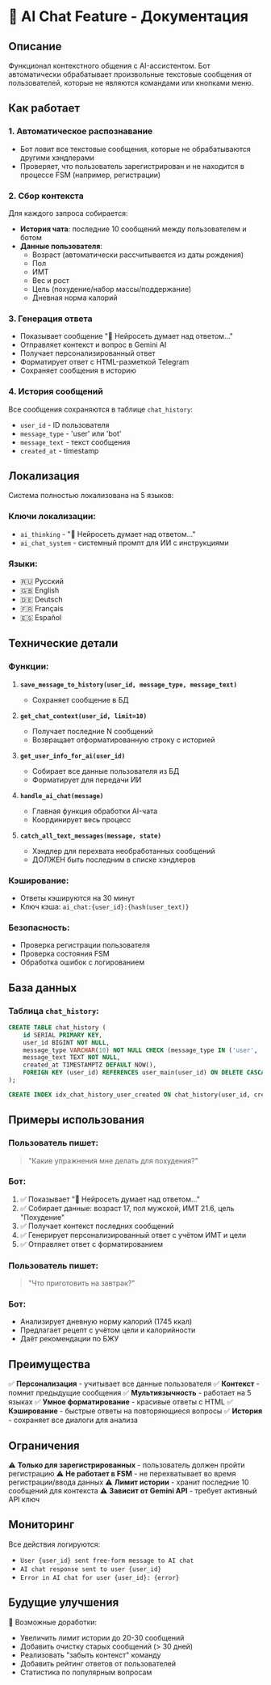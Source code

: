 # 🤖 AI Chat Feature - Документация

## Описание
Функционал контекстного общения с AI-ассистентом. Бот автоматически обрабатывает произвольные текстовые сообщения от пользователей, которые не являются командами или кнопками меню.

## Как работает

### 1. **Автоматическое распознавание**
- Бот ловит все текстовые сообщения, которые не обрабатываются другими хэндлерами
- Проверяет, что пользователь зарегистрирован и не находится в процессе FSM (например, регистрации)

### 2. **Сбор контекста**
Для каждого запроса собирается:
- **История чата**: последние 10 сообщений между пользователем и ботом
- **Данные пользователя**: 
  - Возраст (автоматически рассчитывается из даты рождения)
  - Пол
  - ИМТ
  - Вес и рост
  - Цель (похудение/набор массы/поддержание)
  - Дневная норма калорий

### 3. **Генерация ответа**
- Показывает сообщение "🤔 Нейросеть думает над ответом..."
- Отправляет контекст и вопрос в Gemini AI
- Получает персонализированный ответ
- Форматирует ответ с HTML-разметкой Telegram
- Сохраняет сообщения в историю

### 4. **История сообщений**
Все сообщения сохраняются в таблице `chat_history`:
- `user_id` - ID пользователя
- `message_type` - 'user' или 'bot'
- `message_text` - текст сообщения
- `created_at` - timestamp

## Локализация

Система полностью локализована на 5 языков:

### Ключи локализации:
- `ai_thinking` - "🤔 Нейросеть думает над ответом..."
- `ai_chat_system` - системный промпт для ИИ с инструкциями

### Языки:
- 🇷🇺 Русский
- 🇬🇧 English
- 🇩🇪 Deutsch
- 🇫🇷 Français
- 🇪🇸 Español

## Технические детали

### Функции:

1. **`save_message_to_history(user_id, message_type, message_text)`**
   - Сохраняет сообщение в БД

2. **`get_chat_context(user_id, limit=10)`**
   - Получает последние N сообщений
   - Возвращает отформатированную строку с историей

3. **`get_user_info_for_ai(user_id)`**
   - Собирает все данные пользователя из БД
   - Форматирует для передачи ИИ

4. **`handle_ai_chat(message)`**
   - Главная функция обработки AI-чата
   - Координирует весь процесс

5. **`catch_all_text_messages(message, state)`**
   - Хэндлер для перехвата необработанных сообщений
   - ДОЛЖЕН быть последним в списке хэндлеров

### Кэширование:
- Ответы кэшируются на 30 минут
- Ключ кэша: `ai_chat:{user_id}:{hash(user_text)}`

### Безопасность:
- Проверка регистрации пользователя
- Проверка состояния FSM
- Обработка ошибок с логированием

## База данных

### Таблица `chat_history`:
```sql
CREATE TABLE chat_history (
    id SERIAL PRIMARY KEY,
    user_id BIGINT NOT NULL,
    message_type VARCHAR(10) NOT NULL CHECK (message_type IN ('user', 'bot')),
    message_text TEXT NOT NULL,
    created_at TIMESTAMPTZ DEFAULT NOW(),
    FOREIGN KEY (user_id) REFERENCES user_main(user_id) ON DELETE CASCADE
);

CREATE INDEX idx_chat_history_user_created ON chat_history(user_id, created_at DESC);
```

## Примеры использования

### Пользователь пишет:
> "Какие упражнения мне делать для похудения?"

### Бот:
1. ✅ Показывает "🤔 Нейросеть думает над ответом..."
2. ✅ Собирает данные: возраст 17, пол мужской, ИМТ 21.6, цель "Похудение"
3. ✅ Получает контекст последних сообщений
4. ✅ Генерирует персонализированный ответ с учётом ИМТ и цели
5. ✅ Отправляет ответ с форматированием

### Пользователь пишет:
> "Что приготовить на завтрак?"

### Бот:
- Анализирует дневную норму калорий (1745 ккал)
- Предлагает рецепт с учётом цели и калорийности
- Даёт рекомендации по БЖУ

## Преимущества

✅ **Персонализация** - учитывает все данные пользователя
✅ **Контекст** - помнит предыдущие сообщения
✅ **Мультиязычность** - работает на 5 языках
✅ **Умное форматирование** - красивые ответы с HTML
✅ **Кэширование** - быстрые ответы на повторяющиеся вопросы
✅ **История** - сохраняет все диалоги для анализа

## Ограничения

⚠️ **Только для зарегистрированных** - пользователь должен пройти регистрацию
⚠️ **Не работает в FSM** - не перехватывает во время регистрации/ввода данных
⚠️ **Лимит истории** - хранит последние 10 сообщений для контекста
⚠️ **Зависит от Gemini API** - требует активный API ключ

## Мониторинг

Все действия логируются:
- `User {user_id} sent free-form message to AI chat`
- `AI chat response sent to user {user_id}`
- `Error in AI chat for user {user_id}: {error}`

## Будущие улучшения

🔮 Возможные доработки:
- Увеличить лимит истории до 20-30 сообщений
- Добавить очистку старых сообщений (> 30 дней)
- Реализовать "забыть контекст" команду
- Добавить рейтинг ответов от пользователей
- Статистика по популярным вопросам

